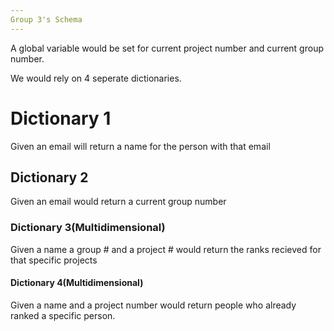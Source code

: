 ```yaml
---
Group 3's Schema
---
```

A global variable would be set for current project number and current group number.

We would rely on 4 seperate dictionaries. 

<h1>Dictionary 1</h1>
Given an email will return a name for the person with that email
<h2>Dictionary 2</h2>
Given an email would return a current group number 
<h3>Dictionary 3(Multidimensional)</h3>
Given a name a group # and a project # would return the ranks recieved for that specific projects
<h4>Dictionary 4(Multidimensional)</h4>
Given a name and a project number would return people who already ranked a specific person. 